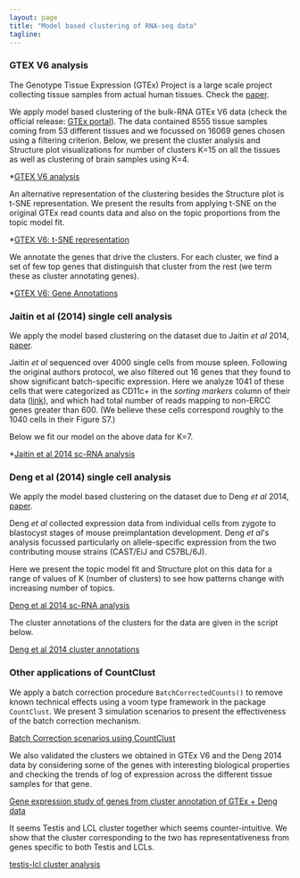 ```yaml
---
layout: page
title: "Model based clustering of RNA-seq data"
tagline:
---
```


### GTEX V6 analysis

  The Genotype Tissue Expression (GTEx) Project is a large scale project collecting tissue samples from actual human tissues. Check the [paper](http://www.ncbi.nlm.nih.gov/pmc/articles/PMC4010069/).

  We apply model based clustering of the bulk-RNA GTEx V6 data (check the official release: [GTEx portal](http://www.gtexportal.org/home/)). The data contained 8555 tissue samples coming from 53 different tissues and we focussed on 16069 genes chosen using a filtering criterion. Below, we present the cluster analysis and Structure plot visualizations for number of clusters K=15 on all the tissues as well as clustering of brain samples using K=4.

  *[GTEX V6 analysis](project/src/gtex_v6_structure_genes.html)
  
  An alternative representation of the clustering besides the Structure plot is t-SNE representation. We present the results from applying t-SNE on the original GTEx read counts data and also on the topic proportions from the topic model fit.
  
  *[GTEX V6: t-SNE representation](project/src/tissues_tSNE_2.html)
  
  We annotate the genes that drive the clusters. For each cluster, we find a set of few top genes that distinguish that cluster from the rest (we term these as cluster annotating genes).
  
  *[GTEX V6: Gene Annotations](project/src/gene_annotation_2.html)

### Jaitin et al (2014) single cell analysis

  We apply the model based clustering on the dataset due to Jaitin *et al* 2014, [paper](http://science.sciencemag.org/content/343/6172/776).

  Jaitin *et al* sequenced over 4000 single cells from mouse spleen. Following the original authors protocol, we also filtered out 16 genes that they found to show significant batch-specific expression. Here we analyze 1041 of these cells that were categorized as CD11c+ in the *sorting markers* column of their data ([link](http://compgenomics.weizmann.ac.il/tanay/?page_id=519)), and which had total number of reads mapping to non-ERCC genes greater than 600. (We believe these cells correspond roughly to the 1040 cells in their Figure S7.)

  Below we fit our model on the above data for K=7.

  *[Jaitin et al 2014 sc-RNA analysis](project/src/jaitin_structure_genes.html)

### Deng et al (2014) single cell analysis

  We apply the model based clustering on the dataset due to Deng *et al* 2014, [paper](http://science.sciencemag.org/content/343/6167/193).

  Deng *et al* collected expression data from individual cells from zygote to blastocyst stages of mouse preimplantation development. Deng *et al*'s analysis focussed particularly on allele-specific expression from the two contributing mouse strains (CAST/EiJ and C57BL/6J).

  Here we present the topic model fit and Structure plot on this data for a range of values of K (number of clusters) to see how patterns change with increasing number of topics.

  [Deng et al 2014 sc-RNA analysis](project/src/deng_structure_all_genes.html)
  
  The cluster annotations of the clusters for the data are given in the script below.
  
  [Deng et al 2014 cluster annotations](project/src/deng_cluster_annotations.html)

### Other applications of CountClust

  We apply a batch correction procedure `BatchCorrectedCounts()` to remove known technical effects using a voom type framework in the package `CountClust`. We present 3 simulation scenarios to present the effectiveness of the batch correction mechanism. 
  
  [Batch Correction scenarios using CountClust](project/src/batch_correction_scenarios.html)
  
  We also validated the clusters we obtained in GTEx V6 and the Deng 2014 data by considering some of the genes with interesting biological properties and checking the trends of log of expression across the different tissue samples for that gene.
  
  [Gene expression study of genes from cluster annotation of GTEx + Deng data](project/src/extracted_genes_expr_study.html)
  
  It seems Testis and LCL cluster together which seems counter-intuitive. We show that the cluster corresponding to the two has representativeness from genes specific to both Testis and LCLs.
  
  [testis-lcl cluster analysis](project/src/lcl_testis_cluster_analysis.html)
  
  
